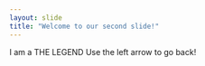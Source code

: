```yaml
---
layout: slide
title: "Welcome to our second slide!"
---
```

I am a THE LEGEND
Use the left arrow to go back!
